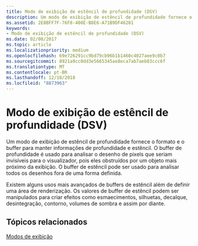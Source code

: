 ```yaml
---
title: Modo de exibição de estêncil de profundidade (DSV)
description: Um modo de exibição de estêncil de profundidade fornece o formato e o buffer para manter informações de profundidade e estêncil.
ms.assetid: 2E8BFF7F-76F8-408E-B8E6-A71B9DF46281
keywords:
- Modo de exibição de estêncil de profundidade (DSV)
ms.date: 02/08/2017
ms.topic: article
ms.localizationpriority: medium
ms.openlocfilehash: 69e726291cc9bd79cb96b1b1460c4027aee9c0b7
ms.sourcegitcommit: 8921a9cc0dd3e5665345ae8eca7ab7aeb83ccc6f
ms.translationtype: MT
ms.contentlocale: pt-BR
ms.lasthandoff: 12/10/2018
ms.locfileid: "8873963"
---
```

# <a name="depth-stencil-view-dsv"></a>Modo de exibição de estêncil de profundidade (DSV)


Um modo de exibição de estêncil de profundidade fornece o formato e o buffer para manter informações de profundidade e estêncil. O buffer de profundidade é usado para analisar o desenho de pixels que seriam invisíveis para o visualizador, pois eles obstruídos por um objeto mais próximo da exibição. O buffer de estêncil pode ser usado para analisar todos os desenhos fora de uma forma definida.

Existem alguns usos mais avançados de buffers de estêncil além de definir uma área de renderização. Os valores de buffer de estêncil podem ser manipulados para criar efeitos como esmaecimentos, silhuetas, decalque, desintegração, contorno, volumes de sombra e assim por diante.

## <a name="span-idrelated-topicsspanrelated-topics"></a><span id="related-topics"></span>Tópicos relacionados


[Modos de exibição](views.md)

 

 




